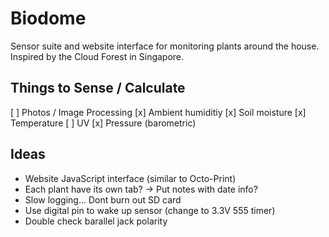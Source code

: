 # Biodome
Sensor suite and website interface for monitoring plants around the house. Inspired by the Cloud Forest in Singapore.  

## Things to Sense / Calculate
[ ] Photos / Image Processing
[x] Ambient humiditiy
[x] Soil moisture
[x] Temperature
[ ] UV
[x] Pressure (barometric)

## Ideas
- Website JavaScript interface (similar to Octo-Print)
- Each plant have its own tab? -> Put notes with date info?
- Slow logging... Dont burn out SD card
- Use digital pin to wake up sensor (change to 3.3V 555 timer)
- Double check barallel jack polarity
